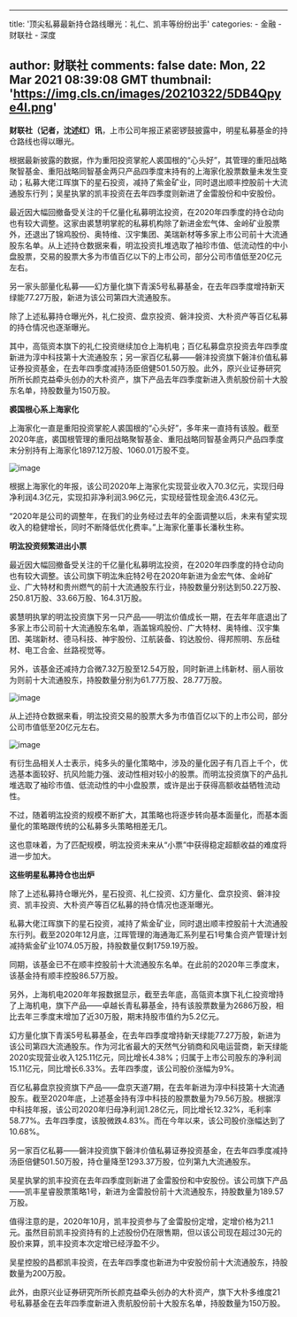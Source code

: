 
---
title: '顶尖私募最新持仓路线曝光：礼仁、凯丰等纷纷出手'
categories: 
    - 金融
    - 财联社
    - 深度

author: 财联社
comments: false
date: Mon, 22 Mar 2021 08:39:08 GMT
thumbnail: 'https://img.cls.cn/images/20210322/5DB4Qpye4l.png'
---

<div>   
<div class="m-b-10"><p><strong>财联社（记者，沈述红）讯</strong>，上市公司年报正紧密锣鼓披露中，明星私募基金的持仓路线也得以曝光。</p>
<p>根据最新披露的数据，作为重阳投资掌舵人裘国根的“心头好”，其管理的重阳战略聚智基金、重阳战略同智基金两只产品四季度末持有的上海家化股票数量未发生变动；私募大佬江晖旗下的星石投资，减持了紫金矿业，同时退出顺丰控股前十大流通股东行列；吴星执掌的凯丰投资在去年四季度则新进了金雷股份和中安股份。</p>
<p>最近因大幅回撤备受关注的千亿量化私募明汯投资，在2020年四季度的持仓动向也有较大调整。这家由裘慧明掌舵的私募机构除了新进金宏气体、金岭矿业股票外，还退出了锦鸡股份、奥特维、汉宇集团、美瑞新材等多家上市公司前十大流通股东名单。从上述持仓数据来看，明汯投资扎堆选取了袖珍市值、低流动性的中小盘股票，交易的股票大多为市值百亿以下的上市公司，部分公司市值低至20亿元左右。</p>
<p>另一家头部量化私募——幻方量化旗下青溪5号私募基金，在去年四季度增持新天绿能77.27万股，新进为该公司第四大流通股东。</p>
<p>除了上述私募持仓曝光外，礼仁投资、盘京投资、磐沣投资、大朴资产等百亿私募的持仓情况也逐渐曝光。</p>
<p>其中，高瓴资本旗下的礼仁投资继续加仓上海机电；百亿私募盘京投资去年四季度新进为淳中科技第十大流通股东；另一家百亿私募——磐沣投资旗下磐沣价值私募证券投资基金，在去年四季度减持汤臣倍健501.50万股。此外，原兴业证券研究所所长颜克益牵头创办的大朴资产，旗下产品去年四季度新进入贵航股份前十大股东名单，持股数量为150万股。</p>
<p><strong>裘国根心系上海家化</strong></p>
<p>上海家化一直是重阳投资掌舵人裘国根的“心头好”，多年来一直持有该股。截至2020年底，裘国根管理的重阳战略聚智基金、重阳战略同智基金两只产品四季度末分别持有上海家化1897.12万股、1060.01万股不变。</p>
<p><img src="https://img.cls.cn/images/20210322/5DB4Qpye4l.png" alt="image" referrerpolicy="no-referrer"></p>
<p>根据上海家化的年报，该公司2020年上海家化实现营业收入70.3亿元，实现归母净利润4.3亿元，实现扣非净利润3.96亿元，实现经营性现金流6.43亿元。</p>
<p>“2020年是公司的调整年，在我们的业务经过去年的全面调整以后，未来有望实现收入的稳健增长，同时不断降低优化费率。”上海家化董事长潘秋生称。</p>
<p><strong>明汯投资频繁进出小票</strong></p>
<p>最近因大幅回撤备受关注的千亿量化私募明汯投资，在2020年四季度的持仓动向也有较大调整。该公司旗下明汯朱庇特2号在2020年新进为金宏气体、金岭矿业、广大特材和贵州燃气的前十大流通股东行业，持股数量分别达到50.22万股、250.81万股、33.66万股、164.31万股。</p>
<p>裘慧明执掌的明汯投资旗下另一只产品——明汯价值成长一期，在去年年底退出了多家上市公司前十大流通股东名单，涵盖锦鸡股份、广大特材、奥特维、汉宇集团、美瑞新材、德马科技、神宇股份、江航装备、钧达股份、得邦照明、东岳硅材、电工合金、丝路视觉等。</p>
<p>另外，该基金还减持力合微7.32万股至12.54万股，同时新进上纬新材、丽人丽妆为则前十大流通股东，持股数量分别为61.77万股、28.77万股。</p>
<p><img src="https://img.cls.cn/images/20210322/01IldjDPz6.png" alt="image" referrerpolicy="no-referrer"></p>
<p>从上述持仓数据来看，明汯投资交易的股票大多为市值百亿以下的上市公司，部分公司市值低至20亿元左右。</p>
<p><img src="https://img.cls.cn/images/20210322/fpSfI5AEUl.png" alt="image" referrerpolicy="no-referrer"></p>
<p>有衍生品相关人士表示，纯多头的量化策略中，涉及的量化因子有几百上千个，优选基本面较好、抗风险能力强、波动性相对较小的股票。而明汯投资旗下的产品扎堆选取了袖珍市值、低流动性的中小盘股票，或许是出于获得高额收益牺牲流动性。</p>
<p>不过，随着明汯投资的规模不断扩大，其策略也将逐步转向基本面量化，而基本面量化的策略跟传统的公私募多头策略相差无几。</p>
<p>这也意味着，为了匹配规模，明汯投资未来从“小票”中获得稳定超额收益的难度将进一步加大。</p>
<p><strong>这些明星私募持仓也出炉</strong></p>
<p>除了上述私募持仓曝光外，星石投资、礼仁投资、幻方量化、盘京投资、磐沣投资、凯丰投资、大朴资产等百亿私募的持仓情况也逐渐曝光。</p>
<p>私募大佬江晖旗下的星石投资，减持了紫金矿业，同时退出顺丰控股前十大流通股东行列。截至2020年12月底，江晖管理的海通海汇系列星石1号集合资产管理计划减持紫金矿业1074.05万股，持股数量仅剩1759.19万股。</p>
<p>同期，该基金已不在顺丰控股前十大流通股东名单。在此前的2020年三季度末，该基金持有顺丰控股86.57万股。</p>
<p>另外，上海机电2020年年报数据显示，截至去年底，高瓴资本旗下礼仁投资增持了上海机电，旗下产品——卓越长青私募基金，持有该股票数量为2686万股，相比去年三季度末增加了近30万股，期末持股市值约为5.2亿元。</p>
<p>幻方量化旗下青溪5号私募基金，在去年四季度增持新天绿能77.27万股，新进为该公司第四大流通股东。作为河北省最大的天然气分销商和风电运营商，新天绿能2020实现营业收入125.11亿元，同比增长4.38%；归属于上市公司股东的净利润15.11亿元，同比增长6.33%。去年四季度，该公司股价涨幅为9%。</p>
<p>百亿私募盘京投资旗下产品——盘京天道7期，在去年新进为淳中科技第十大流通股东。截至2020年底，上述基金持有淳中科技的股票数量为79.56万股。根据淳中科技年报，该公司2020年归母净利润1.28亿元，同比增长12.32%，毛利率58.77%。去年四季度，该股微跌4.83%。而在今年以来，该公司股价涨幅达到了10.68%。</p>
<p>另一家百亿私募——磐沣投资旗下磐沣价值私募证券投资基金，在去年四季度减持汤臣倍健501.50万股，持仓量降至1293.37万股，位列第九大流通股东。</p>
<p>吴星执掌的凯丰投资在去年四季度则新进了金雷股份和中安股份。该公司旗下产品——凯丰星睿股票策略1号，新进为金雷股份前十大流通股东，持股数量为189.57万股。</p>
<p>值得注意的是，2020年10月，凯丰投资参与了金雷股份定增，定增价格为21.1元。虽然目前凯丰投资持有的上述股份仍在限售期，但以该公司现在超过30元的股价来算，凯丰投资本次定增已经浮盈不少。</p>
<p>吴星控股的昌都凯丰投资，在去年四季度也新进为中安股份前十大流通股东，持股数量为200万股。</p>
<p>此外，由原兴业证券研究所所长颜克益牵头创办的大朴资产，旗下大朴多维度21号私募基金在去年四季度新进入贵航股份前十大股东名单，持股数量为150万股。</p></div>  
</div>
            